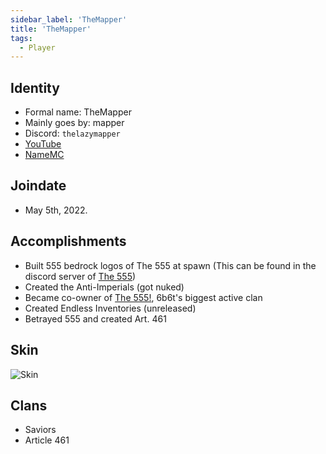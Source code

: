```yaml
---
sidebar_label: 'TheMapper'
title: 'TheMapper'
tags:
  - Player
---
```


## Identity
* Formal name: TheMapper
* Mainly goes by: mapper
* Discord: `thelazymapper`
* [YouTube](https://www.youtube.com/@TheLazyMapper1556)
* [NameMC](https://nl.namemc.com/profile/DuhDeadlyDurk.1)

## Joindate
* May 5th, 2022.


## Accomplishments
- Built 555 bedrock logos of The 555 at spawn (This can be found in the discord server of [The 555](../Groups/555.md))
- Created the Anti-Imperials (got nuked)
- Became co-owner of [The 555!](../Groups/555.md), 6b6t's biggest active clan
- Created Endless Inventories (unreleased)
- Betrayed 555 and created Art. 461

## Skin
![Skin](https://s.namemc.com/3d/skin/body.png?id=b24124ee2cc014a9&model=classic&theta=30&phi=21&time=90&width=100&height=200)

## Clans
- Saviors
- Article 461
